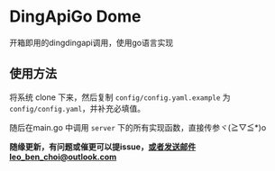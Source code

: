 # DingApiGo Dome

开箱即用的dingdingapi调用，使用go语言实现

## 使用方法

将系统 clone 下来，然后复制 `config/config.yaml.example` 为 `config/config.yaml`，并补充必填值。

随后在main.go 中调用 `server` 下的所有实现函数，直接传参ヾ(≧▽≦*)o

**随缘更新，有问题或催更可以提issue，或者发送邮件leo_ben_choi@outlook.com**

